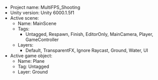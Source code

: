 <!-- UNITY CODE ASSIST INSTRUCTIONS START -->
- Project name: MultiFPS_Shooting
- Unity version: Unity 6000.1.5f1
- Active scene:
  - Name: MainScene
  - Tags:
    - Untagged, Respawn, Finish, EditorOnly, MainCamera, Player, GameController
  - Layers:
    - Default, TransparentFX, Ignore Raycast, Ground, Water, UI
- Active game object:
  - Name: Plane
  - Tag: Untagged
  - Layer: Ground
<!-- UNITY CODE ASSIST INSTRUCTIONS END -->